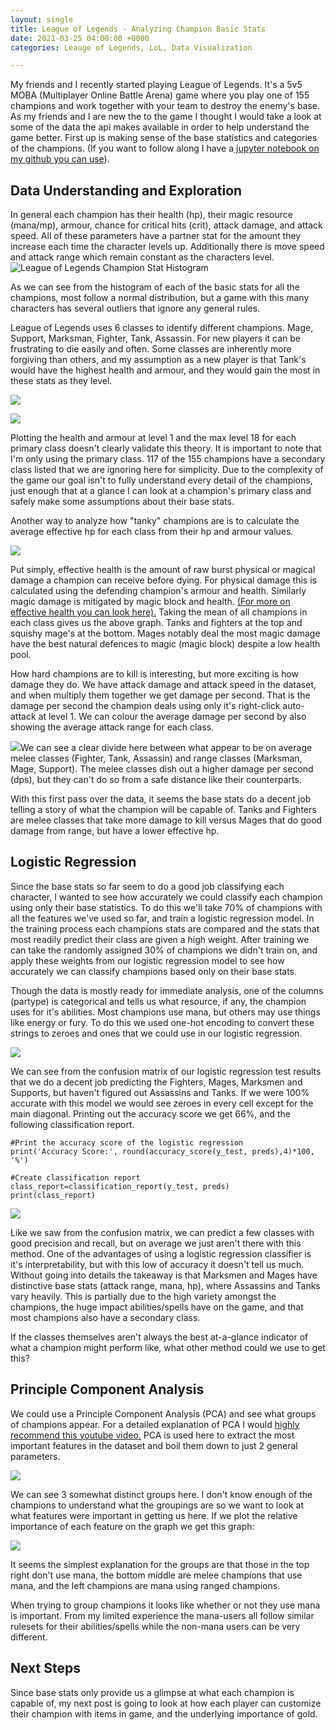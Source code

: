 ```yaml
---
layout: single
title: League of Legends - Analyzing Champion Basic Stats
date: 2021-03-25 04:00:00 +0000
categories: Leauge of Legends, LoL, Data Visualization

---
```

My friends and I recently started playing League of Legends. It's a 5v5 MOBA (Multiplayer Online Battle Arena) game where you play one of 155 champions and work together with your team to destroy the enemy's base. As my friends and I are new the to the game I thought I would take a look at some of the data the api makes available in order to help understand the game better. First up is making sense of the base statistics and categories of the champions. (If you want to follow along I have a[ jupyter notebook on my github you can use](https://github.com/thereiswaldo/LoL-Champ-Analysis)).

## Data Understanding and Exploration

In general each champion has their health (hp), their magic resource (mana/mp), armour, chance for critical hits (crit), attack damage, and attack speed. All of these parameters have a partner stat for the amount they increase each time the character levels up. Additionally there is move speed and attack range which remain constant as the characters level.![League of Legends Champion Stat Histogram](/uploads/histogram.png "Champion Stat Histogram")

As we can see from the histogram of each of the basic stats for all the champions, most follow a normal distribution, but a game with this many characters has several outliers that ignore any general rules.

League of Legends uses 6 classes to identify different champions. Mage, Support, Marksman, Fighter, Tank, Assassin. For new players it can be frustrating to die easily and often.  Some classes are inherently more forgiving than others, and my assumption as a new player is that Tank's would have the highest health and armour, and they would gain the most in these stats as they level.

![](/uploads/hp-and-armour-lvl-1.png)

![](/uploads/hp-and-armour-lvl-18.png)

Plotting the health and armour at level 1 and the max level 18 for each primary class doesn't clearly validate this theory. It is important to note that I'm only using the primary class. 117 of the 155 champions have a secondary class listed that we are ignoring here for simplicity. Due to the complexity of the game our goal isn't to fully understand every detail of the champions, just enough that at a glance I can look at a champion's primary class and safely make some assumptions about their base stats.

Another way to analyze how "tanky" champions are is to calculate the average effective hp for each class from their hp and armour values.

![](/uploads/average-effective-hp-by-primary-class.png)

Put simply, effective health is the amount of raw burst physical or magical damage a champion can receive before dying. For physical damage this is calculated using the defending champion's armour and health. Similarly magic damage is mitigated by magic block and health. [(For more on effective health you can look here).](https://leagueoflegends.fandom.com/wiki/Health#Effective_health) Taking the mean of all champions in each class gives us the above graph. Tanks and fighters at the top and squishy mage's at the bottom. Mages notably deal the most magic damage have the best natural defences to magic (magic block) despite a low health pool.

How hard champions are to kill is interesting, but more exciting is how damage they do. We have attack damage and attack speed in the dataset, and when multiply them together we get damage per second. That is the damage per second the champion deals using only it's right-click auto-attack at level 1. We can colour the average damage per second by also showing the average attack range for each class.

![](/uploads/dps-and-range-by-primary-class.png)We can see a clear divide here between what appear to be on average melee classes (Fighter, Tank, Assassin) and range classes (Marksman, Mage, Support). The melee classes dish out a higher damage per second (dps), but they can't do so from a safe distance like their counterparts.

With this first pass over the data, it seems the base stats do a decent job telling a story of what the champion will be capable of. Tanks and Fighters are melee classes that take more damage to kill versus Mages that do good damage from range, but have a lower effective hp.

## Logistic Regression

Since the base stats so far seem to do a good job classifying each character, I wanted to see how accurately we could classify each champion using only their base statistics. To do this we'll take 70% of champions with all the features we've used so far, and train a logistic regression model. In the training process each champions stats are compared and the stats that most readily predict their class are given a high weight. After training we can take the randomly assigned 30% of champions we didn't train on, and apply these weights from our logistic regression model to see how accurately we can classify champions based only on their base stats.

Though the data is mostly ready for immediate analysis, one of the columns (partype) is categorical and tells us what resource, if any, the champion uses for it's abilities. Most champions use mana, but others may use things like energy or fury. To do this we used one-hot encoding to convert these strings to zeroes and ones that we could use in our logistic regression.

![](/uploads/class-prediction-confusion-matrix-heatmap.png)

We can see from the confusion matrix of our logistic regression test results that we do a decent job predicting the Fighters, Mages, Marksmen and Supports, but haven't figured out Assassins and Tanks. If we were 100% accurate with this model we would see zeroes in every cell except for the main diagonal. Printing out the accuracy score we get 66%, and the following classification report.

    #Print the accuracy score of the logistic regression
    print('Accuracy Score:', round(accuracy_score(y_test, preds),4)*100, '%')  
    
    #Create classification report
    class_report=classification_report(y_test, preds)
    print(class_report)	

![](/uploads/classification-report.png)

Like we saw from the confusion matrix, we can predict a few classes with good precision and recall, but on average we just aren't there with this method. One of the advantages of using a logistic regression classifier is it's interpretability, but with this low of accuracy it doesn't tell us much. Without going into details the takeaway is that Marksmen and Mages have distinctive base stats (attack range, mana, hp), where Assassins and Tanks vary heavily. This is partially due to the high variety amongst the champions, the huge impact abilities/spells have on the game, and that most champions also have a secondary class.

If the classes themselves aren't always the best at-a-glance indicator of what a champion might perform like, what other method could we use to get this?

## Principle Component Analysis

We could use a Principle Component Analysis (PCA) and see what groups of champions appear. For a detailed explanation of PCA I would [highly recommend this youtube video.](https://www.youtube.com/watch?v=fkf4IBRSeEc) PCA is used here to extract the most important features in the dataset and boil them down to just 2 general parameters.

![](/uploads/champion-stat-principle-component-analysis.png)

We can see 3 somewhat distinct groups here. I don't know enough of the champions to understand what the groupings are so we want to look at what features were important in getting us here. If we plot the relative importance of each feature on the graph we get this graph:

![](/uploads/feature-importance-principle-component-analysis.png)

It seems the simplest explanation for the groups are that those in the top right don't use mana, the bottom middle are melee champions that use mana, and the left champions are mana using ranged champions.

When trying to group champions it looks like whether or not they use mana is important. From my limited experience the mana-users all follow similar rulesets for their abilities/spells while the non-mana users can be very different.

## Next Steps

Since base stats only provide us a glimpse at what each champion is capable of, my next post is going to look at how each player can customize their champion with items in game, and the underlying importance of gold.